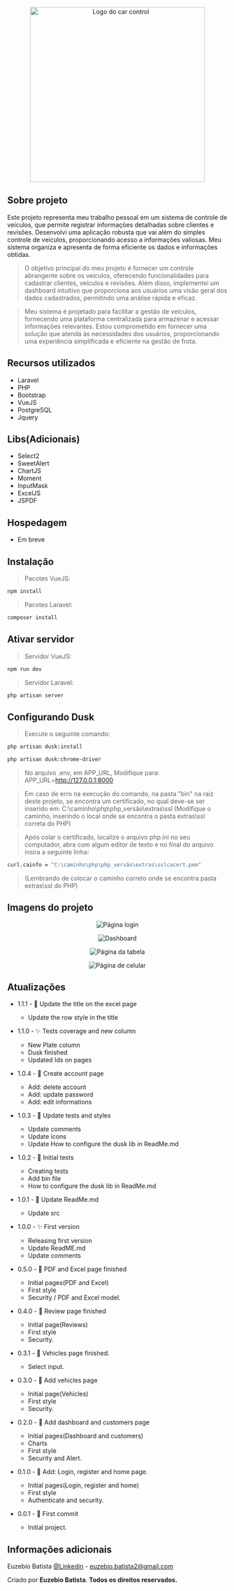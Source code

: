 <p align="center"><img src="./public/img/Logo.png" width="400" alt="Logo do car control"></p>

## Sobre projeto

Este projeto representa meu trabalho pessoal em um sistema de controle de veículos, que permite registrar informações detalhadas sobre clientes e revisões. Desenvolvi uma aplicação robusta que vai além do simples controle de veículos, proporcionando acesso a informações valiosas. Meu sistema organiza e apresenta de forma eficiente os dados e informações obtidas.

> O objetivo principal do meu projeto é fornecer um controle abrangente sobre os veículos, oferecendo funcionalidades para cadastrar clientes, veículos e revisões. Além disso, implementei um dashboard intuitivo que proporciona aos usuários uma visão geral dos dados cadastrados, permitindo uma análise rápida e eficaz.

> Meu sistema é projetado para facilitar a gestão de veículos, fornecendo uma plataforma centralizada para armazenar e acessar informações relevantes. Estou comprometido em fornecer uma solução que atenda às necessidades dos usuários, proporcionando uma experiência simplificada e eficiente na gestão de frota.


## Recursos utilizados

- Laravel
- PHP
- Bootstrap
- VueJS
- PostgreSQL
- Jquery

## Libs(Adicionais)

- Select2
- SweetAlert
- ChartJS
- Moment
- InputMask
- ExcelJS
- JSPDF

## Hospedagem

- Em breve

## Instalação

> Pacotes VueJS:

```sh
npm install
```

> Pacotes Laravel:

```sh
composer install
```

## Ativar servidor

> Servidor VueJS:

```sh
npm run dev
```

> Servidor Laravel:

```sh
php artisan server
```

## Configurando Dusk

> Execute o seguinte comando:
```sh
php artisan dusk:install
```

```sh
php artisan dusk:chrome-driver
```

> No arquivo .env, em APP_URL, Modifique para: APP_URL=http://127.0.0.1:8000

> Em caso de erro na execução do comando, na pasta "bin" na raiz deste projeto, se encontra um certificado, no qual deve-se ser inserido em: C:\caminho\php\php_versão\extras\ssl (Modifique o caminho, inserindo o local onde se encontra o pasta extras\ssl correta do PHP)

> Após colar o certificado, localize o arquivo php.ini no seu computador, abra com algum editor de texto e no final do arquivo insira a seguinte linha:
```sh
curl.cainfo = "C:\caminho\php\php_versão\extras\sslcacert.pem"
```
> (Lembrando de colocar o caminho correto onde se encontra pasta extras\ssl do PHP)

## Imagens do projeto

<p align="center"><img src="./public/project/Page_one.png" alt="Página login"></p>
<p align="center"><img src="./public/project/Page_two.png" alt="Dashboard"></p>
<p align="center"><img src="./public/project/Page_three.png" alt="Página da tabela"></p>
<p align="center"><img src="./public/project/Page_four.png" alt="Página de celular"></p>

## Atualizações

* 1.1.1 - 📝 Update the title on the excel page
    * Update the row style in the title

* 1.1.0 - ✨ Tests coverage and new column
    * New Plate column
    * Dusk finished
    * Updated Ids on pages

* 1.0.4 - 📝 Create account page
    * Add: delete account
    * Add: update password
    * Add: edit informations

* 1.0.3 - 📝 Update tests and styles
    * Update comments
    * Update icons
    * Update How to configure the dusk lib in ReadMe.md

* 1.0.2 - 📝 Initial tests
    * Creating tests
    * Add bin file
    * How to configure the dusk lib in ReadMe.md

* 1.0.1 - 📝 Update ReadMe.md
    * Update src

* 1.0.0 - ✨ First version
    * Releasing first version
    * Update ReadME.md
    * Update comments

* 0.5.0 - 📝 PDF and Excel page finished
    * Initial pages(PDF and Excel)
    * First style
    * Security / PDF and Excel model.

* 0.4.0 - 📝 Review page finished
    * Initial page(Reviews)
    * First style
    * Security.

* 0.3.1 - 📝 Vehicles page finished.
    * Select input.

* 0.3.0 - 📝 Add vehicles page
    * Initial page(Vehicles)
    * First style
    * Security.

* 0.2.0 - 📝 Add dashboard and customers page
    * Initial pages(Dashboard and customers)
    * Charts
    * First style
    * Security and Alert.

* 0.1.0 - 📝 Add: Login, register and home page.
    * Initial pages(Login, register and home)
    * First style
    * Authenticate and security.

* 0.0.1 - 🎉 First commit
    * Initial project.


## Informações adicionais

Euzebio Batista [@Linkedin](https://www.linkedin.com/in/euzebio-batista) - euzebio.batista2@gmail.com

Criado por **Euzebio Batista**.
**Todos os direitos reservados.**